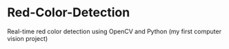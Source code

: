 # Red-Color-Detection
Real-time red color detection using OpenCV and Python (my first computer vision project)
